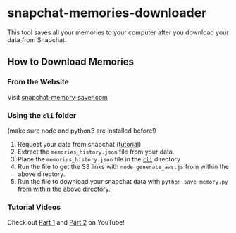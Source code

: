 # snapchat-memories-downloader
This tool saves all your memories to your computer after you download your data from Snapchat.

## How to Download Memories
### From the Website
Visit [snapchat-memory-saver.com](https://www.snapchat-memory-saver.com/)

### Using the `cli` folder
(make sure node and python3 are installed before!)
1. Request your data from snapchat ([tutorial](https://youtu.be/ipjvQt-ZCkA?t=52))
1. Extract the `memories_history.json` file from your data.
1. Place the `memories_history.json` file in the [`cli`](https://github.com/evanugarte/snapchat-memories-downloader/tree/master/cli) directory
1. Run the file to get the S3 links with `node generate_aws.js` from within the above directory.
1. Run the file to download your snapchat data with `python save_memory.py` from within the above directory.

### Tutorial Videos
Check out [Part 1](https://www.youtube.com/watch?v=NMZ-ClP3-ew) and [Part 2](https://www.youtube.com/watch?v=ZOiCIyJck_c) on YouTube!
